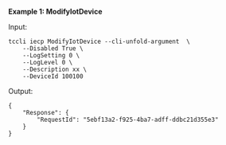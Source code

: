 **Example 1: ModifyIotDevice**



Input: 

```
tccli iecp ModifyIotDevice --cli-unfold-argument  \
    --Disabled True \
    --LogSetting 0 \
    --LogLevel 0 \
    --Description xx \
    --DeviceId 100100
```

Output: 
```
{
    "Response": {
        "RequestId": "5ebf13a2-f925-4ba7-adff-ddbc21d355e3"
    }
}
```

